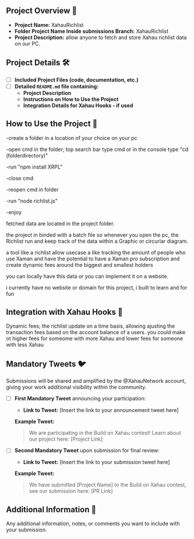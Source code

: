## Project Overview 📖

- **Project Name:** XahauRichlist
- **Folder Project Name Inside submissions Branch:** XahauRichlist
- **Project Description:** allow anyone to fetch and store Xahau richlist data on our PC.

## Project Details 🛠

- [ ] **Included Project Files (code, documentation, etc.)**
- [ ] **Detailed `README.md` file containing:**
  - **Project Description**
  - **Instructions on How to Use the Project**
  - **Integration Details for Xahau Hooks - if used**

## How to Use the Project 🚀

-create a folder in a location of your choice on your pc

-open cmd in the folder; top search bar type cmd or in the console type "cd (folderdirectory)"

-run "npm install XRPL"

-close cmd

-reopen cmd in folder

-run "node richlist.js"

-enjoy

fetched data are located in the project folder.

the project in binded with a batch file so whenever you open the pc, the Richlist run and keep track of the data within a Graphic or circurlar diagram.

a tool like a richlist allow usecase a like tracking the amount of people who use Xaman and have the potential to have a Xaman pro subscription and create dynamic fees around the biggest and smallest holders


you can locally have this data or you can implement it on a website.

i currently have no website or domain for this project, i built to learn and for fun 

## Integration with Xahau Hooks 🔗

Dynamic fees; the richlist update on a time basis, allowing ajusting the transaction fees based on the account balance of a users. you could make ot higher fees for someome with more Xahau and lower fees for someone with less Xahau

## Mandatory Tweets 🐦

Submissions will be shared and amplified by the @XahauNetwork account, giving your work additional visibility within the community.
- [ ] **First Mandatory Tweet** announcing your participation:

  - **Link to Tweet:** [Insert the link to your announcement tweet here]

  **Example Tweet:**
  > We are participating in the Build on Xahau contest! Learn about our project here: [Project Link]

- [ ] **Second Mandatory Tweet** upon submission for final review:

  - **Link to Tweet:** [Insert the link to your submission tweet here]

  **Example Tweet:**
  > We have submitted [Project Name] to the Build on Xahau contest, see our submission here: [PR Link]

## Additional Information 📄

Any additional information, notes, or comments you want to include with your submission.
